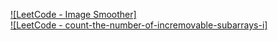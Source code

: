 [![LeetCode - Image Smoother]](https://leetcode.com/problems/image-smoother/)<br>
[![LeetCode - count-the-number-of-incremovable-subarrays-i]](https://leetcode.com/problems/count-the-number-of-incremovable-subarrays-i/)<br>
